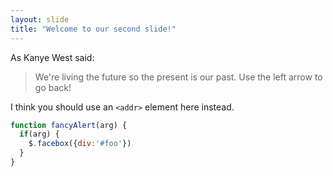 ```yaml
---
layout: slide
title: "Welcome to our second slide!"
---
```

As Kanye West said:

> We're living the future so
> the present is our past.
Use the left arrow to go back!


I think you should use an
`<addr>` element here instead.

```javascript
function fancyAlert(arg) {
  if(arg) {
    $.facebox({div:'#foo'})
  }
}
```
